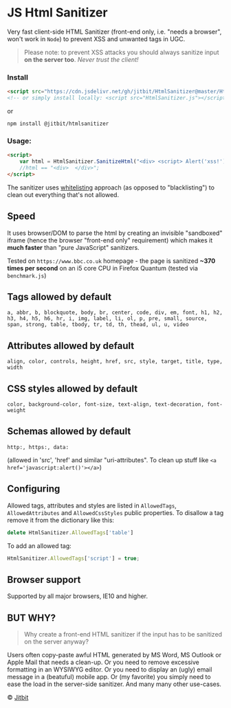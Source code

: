 # JS Html Sanitizer

Very fast client-side HTML Sanitizer (front-end only, i.e. "needs a browser", won't work in `Node`) to prevent XSS and unwanted tags in UGC.

> Please note: to prevent XSS attacks you should always sanitize input **on the server too**. *Never trust the client!*

### Install

```html
<script src="https://cdn.jsdelivr.net/gh/jitbit/HtmlSanitizer@master/HtmlSanitizer.js"></script>
<!-- or simply install locally: <script src="HtmlSanitizer.js"></script> -->
```

or

```
npm install @jitbit/htmlsanitizer
```

### Usage:

```html
<script>
    var html = HtmlSanitizer.SanitizeHtml("<div> <script> Alert('xss!'); </sc" + "ript> </div>");
    //html == "<div>  </div>";
</script>
```

The sanitizer uses [whitelisting](https://en.wikipedia.org/wiki/Whitelisting) approach (as opposed to "blacklisting") to clean out everything that's not allowed.

## Speed

It uses browser/DOM to parse the html by creating an invisible "sandboxed" iframe (hence the browser "front-end only" requirement) which makes it **much faster** than "pure JavaScript" sanitizers.

Tested on `https://www.bbc.co.uk` homepage - the page is sanitized **~370 times per second** on an i5 core CPU in Firefox Quantum (tested via `benchmark.js`)

## Tags allowed by default

`a, abbr, b, blockquote, body, br, center, code, div, em, font, h1, h2, h3, h4, h5, h6, hr, i, img, label, li, ol, p, pre, small, source, span, strong, table, tbody, tr, td, th, thead, ul, u, video`

## Attributes allowed by default

`align, color, controls, height, href, src, style, target, title, type, width`

## CSS styles allowed by default

`color, background-color, font-size, text-align, text-decoration, font-weight`

## Schemas allowed by default

`http:, https:, data:`

(allowed in 'src', 'href' and similar "uri-attributes". To clean up stuff like `<a href='javascript:alert()'></a>`)

## Configuring

Allowed tags, attributes and styles are listed in `AllowedTags`, `AllowedAttributes` and `AllowedCssStyles` public properties. To disallow a tag remove it from the dictionary like this:

```javascript
delete HtmlSanitizer.AllowedTags['table']
```

To add an allowed tag:

```javascript
HtmlSanitizer.AllowedTags['script'] = true;
```

## Browser support

Supported by all major browsers, IE10 and higher.

## BUT WHY?

> Why create a front-end HTML sanitizer if the input has to be sanitized on the server anyway?

Users often copy-paste awful HTML generated by MS Word, MS Outlook or Apple Mail that needs a clean-up. Or you need to remove excessive formatting in an WYSIWYG editor. Or you need to display an (ugly) email message in a (beatuful) mobile app. Or (my favorite) you simply need to ease the load in the server-side sanitizer. And many many other use-cases.


&copy; [Jitbit](https://jitbit.github.com/)
